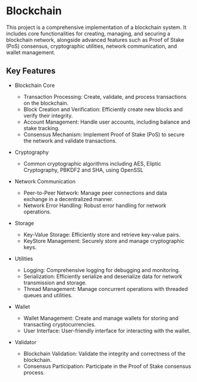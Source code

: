 # Blockchain

This project is a comprehensive implementation of a blockchain system. It includes core functionalities for creating, managing, and securing a blockchain network, alongside advanced features such as Proof of Stake (PoS) consensus, cryptographic utilities, network communication, and wallet management.

## Key Features
- Blockchain Core

    - Transaction Processing: Create, validate, and process transactions on the blockchain.
    - Block Creation and Verification: Efficiently create new blocks and verify their integrity.
    - Account Management: Handle user accounts, including balance and stake tracking.
    - Consensus Mechanism: Implement Proof of Stake (PoS) to secure the network and validate transactions.

- Cryptography

    - Common cryptographic algorithms including AES, Eliptic Cryptography, PBKDF2 and SHA, using OpenSSL

- Network Communication

    - Peer-to-Peer Network: Manage peer connections and data exchange in a decentralized manner.
    - Network Error Handling: Robust error handling for network operations.

- Storage

    - Key-Value Storage: Efficiently store and retrieve key-value pairs.
    - KeyStore Management: Securely store and manage cryptographic keys.

- Utilities

    - Logging: Comprehensive logging for debugging and monitoring.
    - Serialization: Efficiently serialize and deserialize data for network transmission and storage.
    - Thread Management: Manage concurrent operations with threaded queues and utilities.

- Wallet

    - Wallet Management: Create and manage wallets for storing and transacting cryptocurrencies.
    - User Interface: User-friendly interface for interacting with the wallet.

- Validator

    - Blockchain Validation: Validate the integrity and correctness of the blockchain.
    - Consensus Participation: Participate in the Proof of Stake consensus process.
